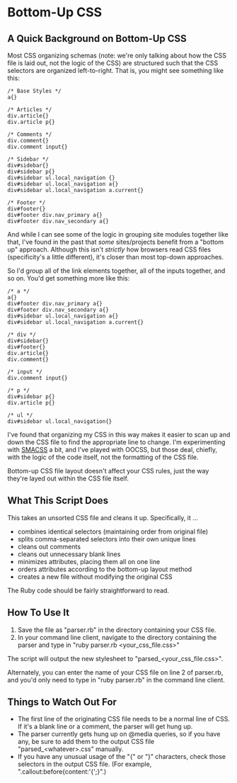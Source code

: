 # Bottom-Up CSS

## A Quick Background on Bottom-Up CSS

Most CSS organizing schemas (note: we're only talking about how the CSS file is laid out, not the logic of the CSS) are structured such that the CSS selectors are organized left-to-right. That is, you might see something like this:

    /* Base Styles */
    a{}

    /* Articles */
    div.article{}
    div.article p{}

    /* Comments */
    div.comment{}
    div.comment input{}

    /* Sidebar */
    div#sidebar{}
    div#sidebar p{}
    div#sidebar ul.local_navigation {}
    div#sidebar ul.local_navigation a{}
    div#sidebar ul.local_navigation a.current{}

    /* Footer */
    div#footer{}
    div#footer div.nav_primary a{}
    div#footer div.nav_secondary a{}

And while I can see some of the logic in grouping site modules together like that, I've found in the past that *some* sites/projects benefit from a "bottom up" approach. Although this isn't *strictly* how browsers read CSS files (specificity's a little different), it's closer than most top-down approaches.

So I'd group all of the link elements together, all of the inputs together, and so on. You'd get something more like this:

    /* a */
    a{}
    div#footer div.nav_primary a{}
    div#footer div.nav_secondary a{}
    div#sidebar ul.local_navigation a{}
    div#sidebar ul.local_navigation a.current{}

    /* div */
    div#sidebar{}
    div#footer{}
    div.article{}
    div.comment{}

    /* input */
    div.comment input{}

    /* p */
    div#sidebar p{}
    div.article p{}

    /* ul */
    div#sidebar ul.local_navigation{}

I've found that organizing my CSS in this way makes it easier to scan up and down the CSS file to find the appropriate line to change. I'm experimenting with <a href="http://smacss.com">SMACSS</a> a bit, and I've played with OOCSS, but those deal, chiefly, with the logic of the code itself, not the formatting of the CSS file.

Bottom-up CSS file layout doesn't affect your CSS rules, just the way they're layed out within the CSS file itself.

## What This Script Does

This takes an unsorted CSS file and cleans it up. Specifically, it ...

* combines identical selectors (maintaining order from original file)
* splits comma-separated selectors into their own unique lines
* cleans out comments
* cleans out unnecessary blank lines
* minimizes attributes, placing them all on one line
* orders attributes according to the bottom-up layout method
* creates a new file without modifying the original CSS

The Ruby code should be fairly straightforward to read.

## How To Use It

1. Save the file as "parser.rb" in the directory containing your CSS file.
2. In your command line client, navigate to the directory containing the parser and type in "ruby parser.rb &lt;your_css_file.css>"

The script will output the new stylesheet to "parsed_&lt;your_css_file.css>".

Alternately, you can enter the name of your CSS file on line 2 of parser.rb, and you'd only need to type in "ruby parser.rb" in the command line client.

## Things to Watch Out For

* The first line of the originating CSS file needs to be a normal line of CSS. If it's a blank line or a comment, the parser will get hung up.
* The parser currently gets hung up on @media queries, so if you have any, be sure to add them to the output CSS file "parsed_&lt;whatever>.css" manually.
* If you have any unusual usage of the "{" or "}" characters, check those selectors in the output CSS file. (For example, ".callout:before{content:'{';}".)